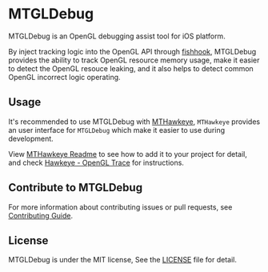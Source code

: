 # MTGLDebug

MTGLDebug is an OpenGL debugging assist tool for iOS platform.

By inject tracking logic into the OpenGL API through [fishhook](https://github.com/facebook/fishhook), MTGLDebug provides the ability to track OpenGL resource memory usage, make it easier to detect the OpenGL resouce leaking, and it also helps to detect common OpenGL incorrect logic operating.

## Usage

It's recommended to use MTGLDebug with [MTHawkeye](https://github.com/MTlab/MTHawkeye), `MTHawkeye` provides an user interface for `MTGLDebug` which make it easier to use during development.

View [MTHawkeye Readme](https://github.com/MTlab/MTHawkeye#mthawkeye) to see how to add it to your project for detail, and check [Hawkeye - OpenGL Trace](https://github.com/MTlab/MTHawkeye/blob/master/doc/graphics/opengl-trace.md#hawkeye---opengl-trace) for instructions.

## Contribute to MTGLDebug

For more information about contributing issues or pull requests, see [Contributing Guide](./Contributing.md).

## License

MTGLDebug is under the MIT license, See the [LICENSE](./LICENSE) file for detail.
